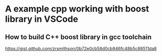 # A example cpp working with boost library in VSCode

## How to build C++ boost library in gcc toolchain 

https://gist.github.com/zrsmithson/0b72e0cb58d0cb946fc48b5c88511da8

